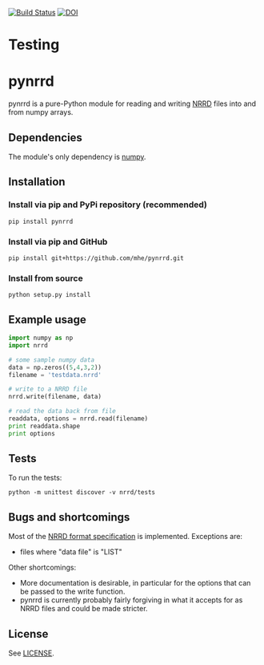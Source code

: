 [![Build Status](https://travis-ci.org/mhe/pynrrd.svg?branch=master)](https://travis-ci.org/mhe/pynrrd)
[![DOI](https://zenodo.org/badge/doi/10.5281/zenodo.62065.svg)](https://doi.org/10.5281/zenodo.62065)

# Testing

pynrrd
======

pynrrd is a pure-Python module for reading and writing [NRRD][1] files into and 
from numpy arrays.

[1]: http://teem.sourceforge.net/nrrd/

Dependencies
------------

The module's only dependency is [numpy][2].

[2]: http://numpy.scipy.org/

Installation
------------

### Install via pip and PyPi repository (recommended)
    pip install pynrrd

### Install via pip and GitHub
    pip install git+https://github.com/mhe/pynrrd.git
    
### Install from source
    python setup.py install

Example usage
-------------

```python
import numpy as np
import nrrd

# some sample numpy data
data = np.zeros((5,4,3,2))
filename = 'testdata.nrrd'

# write to a NRRD file
nrrd.write(filename, data)

# read the data back from file
readdata, options = nrrd.read(filename)
print readdata.shape
print options
```

Tests
-----

To run the tests:

    python -m unittest discover -v nrrd/tests

Bugs and shortcomings
---------------------

Most of the [NRRD format specification][3] is implemented. Exceptions
are: 

-  files where "data file" is "LIST"

Other shortcomings:

- More documentation is desirable, in particular for the options that
  can be passed to the write function.
- pynrrd is currently probably fairly forgiving in what it accepts for as
  NRRD files and could be made stricter.

[3]: http://teem.sourceforge.net/nrrd/format.html


License
-------

See [LICENSE](https://github.com/mhe/pynrrd/blob/master/LICENSE).
